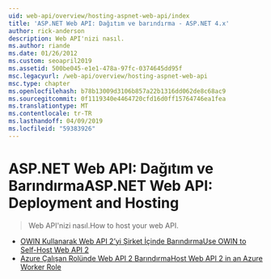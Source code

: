 ```yaml
---
uid: web-api/overview/hosting-aspnet-web-api/index
title: 'ASP.NET Web API: Dağıtım ve barındırma - ASP.NET 4.x'
author: rick-anderson
description: Web API'nizi nasıl.
ms.author: riande
ms.date: 01/26/2012
ms.custom: seoapril2019
ms.assetid: 500be045-e1e1-478a-97fc-0374645dd95f
msc.legacyurl: /web-api/overview/hosting-aspnet-web-api
msc.type: chapter
ms.openlocfilehash: b78b13009d3106b857a22b1316dd062de8c68ac9
ms.sourcegitcommit: 0f1119340e4464720cfd16d0ff15764746ea1fea
ms.translationtype: MT
ms.contentlocale: tr-TR
ms.lasthandoff: 04/09/2019
ms.locfileid: "59383926"
---
```

# <a name="aspnet-web-api-deployment-and-hosting"></a><span data-ttu-id="36cf9-103">ASP.NET Web API: Dağıtım ve Barındırma</span><span class="sxs-lookup"><span data-stu-id="36cf9-103">ASP.NET Web API: Deployment and Hosting</span></span>

> <span data-ttu-id="36cf9-104">Web API'nizi nasıl.</span><span class="sxs-lookup"><span data-stu-id="36cf9-104">How to host your web API.</span></span>


- [<span data-ttu-id="36cf9-105">OWIN Kullanarak Web API 2’yi Şirket İçinde Barındırma</span><span class="sxs-lookup"><span data-stu-id="36cf9-105">Use OWIN to Self-Host Web API 2</span></span>](use-owin-to-self-host-web-api.md)
- [<span data-ttu-id="36cf9-106">Azure Çalışan Rolünde Web API 2 Barındırma</span><span class="sxs-lookup"><span data-stu-id="36cf9-106">Host Web API 2 in an Azure Worker Role</span></span>](host-aspnet-web-api-in-an-azure-worker-role.md)
